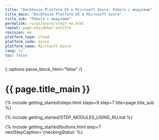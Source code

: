 ```yaml
---
title: "Deckhouse Platform EE в Microsoft Azure: Работа с модулями"
title_main: "Deckhouse Platform EE в Microsoft Azure"
title_sub: "Работа с модулями"
permalink: ru/gs/azure/step7-ee.html
layout: page-nosidebar-notitle
revision: ee
platform_type: cloud
platform_code: azure
platform_name: Microsoft Azure
lang: ru
toc: false
---
```


<link rel="stylesheet" type="text/css" href='{{ assets["getting-started.css"].digest_path }}' />

{::options parse_block_html="false" /}

<h1 class="docs__title">{{ page.title_main }}</h1>
{% include getting_started/steps.html steps=9 step=7 title=page.title_sub %}

{% include getting_started/STEP_MODULES_USING_RU.md %}

{% include getting_started/buttons.html step=7 nextStepCaption='checkingStatus' %}
